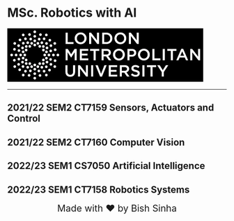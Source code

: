 # MSc. Robotics with AI
![London Met](images/london-met-logo-small.png "London Metropolitan University")

---

## 2021/22 SEM2 CT7159 Sensors, Actuators and Control


## 2021/22 SEM2 CT7160 Computer Vision


## 2022/23 SEM1 CS7050 Artificial Intelligence


## 2022/23 SEM1 CT7158 Robotics Systems


<div style="font-size: 16pt; text-align: center; margin: auto; width: 400px;">
Made with ❤️ by Bish Sinha
</div>
